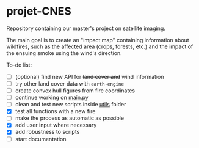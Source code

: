 # projet-CNES

Repository containing our master's project on satellite imaging.

The main goal is to create an "impact map" containing information about wildfires, such as the affected area (crops, forests, etc.) and the impact of the ensuing smoke using the wind's direction.

To-do list:

- [ ] (optional) find new API for ~~land cover and~~ wind information
- [ ] try other land cover data with `earth-engine`
- [ ] create convex hull figures from fire coordinates
- [ ] continue working on [main.py](main.py)
- [ ] clean and test new scripts inside [utils](utils/) folder
- [x] test all functions with a new fire
- [ ] make the process as automatic as possible
- [x] add user input where necessary
- [x] add robustness to scripts
- [ ] start documentation
